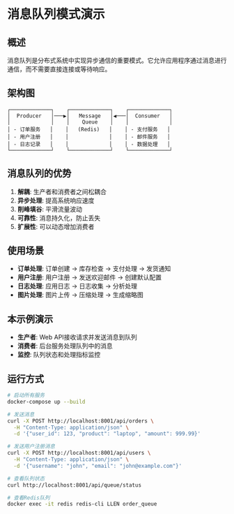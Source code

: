 # 消息队列模式演示

## 概述

消息队列是分布式系统中实现异步通信的重要模式。它允许应用程序通过消息进行通信，而不需要直接连接或等待响应。

## 架构图

```
┌─────────────┐    ┌─────────────┐    ┌─────────────┐
│  Producer   │───▶│   Message   │◀───│  Consumer   │
│             │    │    Queue    │    │             │
│ - 订单服务   │    │   (Redis)   │    │ - 支付服务   │
│ - 用户注册   │    │             │    │ - 邮件服务   │
│ - 日志记录   │    │             │    │ - 数据处理   │
└─────────────┘    └─────────────┘    └─────────────┘
```

## 消息队列的优势

1. **解耦**: 生产者和消费者之间松耦合
2. **异步处理**: 提高系统响应速度
3. **削峰填谷**: 平滑流量波动
4. **可靠性**: 消息持久化，防止丢失
5. **扩展性**: 可以动态增加消费者

## 使用场景

- **订单处理**: 订单创建 → 库存检查 → 支付处理 → 发货通知
- **用户注册**: 用户注册 → 发送欢迎邮件 → 创建默认配置
- **日志处理**: 应用日志 → 日志收集 → 分析处理
- **图片处理**: 图片上传 → 压缩处理 → 生成缩略图

## 本示例演示

- **生产者**: Web API接收请求并发送消息到队列
- **消费者**: 后台服务处理队列中的消息
- **监控**: 队列状态和处理指标监控

## 运行方式

```bash
# 启动所有服务
docker-compose up --build

# 发送消息
curl -X POST http://localhost:8001/api/orders \
  -H "Content-Type: application/json" \
  -d '{"user_id": 123, "product": "laptop", "amount": 999.99}'

# 发送用户注册消息
curl -X POST http://localhost:8001/api/users \
  -H "Content-Type: application/json" \
  -d '{"username": "john", "email": "john@example.com"}'

# 查看队列状态
curl http://localhost:8001/api/queue/status

# 查看Redis队列
docker exec -it redis redis-cli LLEN order_queue
```
